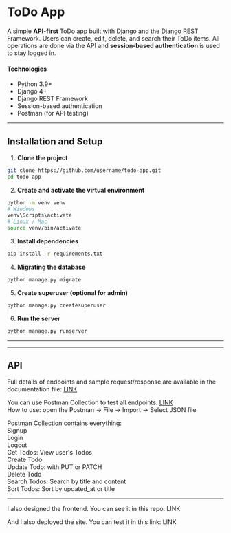 # ToDo App
A simple **API-first** ToDo app built with Django and the Django REST Framework.
Users can create, edit, delete, and search their ToDo items.
All operations are done via the API and **session-based authentication** is used to stay logged in.

#### Technologies
- Python 3.9+
- Django 4+
- Django REST Framework
- Session-based authentication
- Postman (for API testing)

---

## Installation and Setup

1. **Clone the project**

```bash
git clone https://github.com/username/todo-app.git
cd todo-app
```

2. **Create and activate the virtual environment**

```bash
python -m venv venv
# Windows
venv\Scripts\activate
# Linux / Mac
source venv/bin/activate
```

3. **Install dependencies**

```bash
pip install -r requirements.txt
```

4. **Migrating the database**

```bash
python manage.py migrate
```

5. **Create superuser (optional for admin)**

```bash
python manage.py createsuperuser
```

6. **Run the server**

```bash
python manage.py runserver
```

---
---

## API
Full details of endpoints and sample request/response are available in the documentation file: [LINK](Docs/API_DOC.md)

You can use Postman Collection to test all endpoints. [LINK](Docs/postman_collection.json)  <br>
How to use: open the Postman → File → Import → Select JSON file<br>

Postman Collection contains everything:<br>
Signup<br>
Login<br>
Logout<br>
Get Todos: View user's Todos<br>
Create Todo<br>
Update Todo: with PUT or PATCH<br>
Delete Todo<br>
Search Todos: Search by title and content<br>
Sort Todos: Sort by updated_at or title


---
I also designed the frontend. You can see it in this repo: LINK

And I also deployed the site. You can test it in this link: LINK

